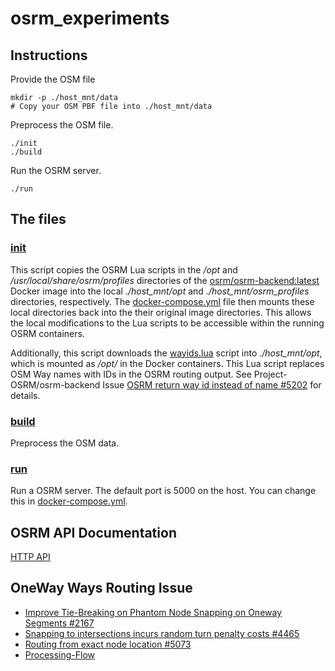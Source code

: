 # osrm_experiments

## Instructions

Provide the OSM file

```
mkdir -p ./host_mnt/data
# Copy your OSM PBF file into ./host_mnt/data
```

Preprocess the OSM file.

```
./init
./build
```

Run the OSRM server.

```
./run
```

## The files

### [init](init)

This script copies the OSRM Lua scripts in the _/opt_ and _/usr/local/share/osrm/profiles_ directories
  of the [osrm/osrm-backend:latest](https://hub.docker.com/r/osrm/osrm-backend) Docker image into 
  the local _./host_mnt/opt_ and _./host_mnt/osrm_profiles_ directories, respectively.
The [docker-compose.yml](docker-compose.yml) file then mounts these local directories back into the their original image directories.
This allows the local modifications to the Lua scripts to be accessible within the running OSRM containers.

Additionally, this script downloads the [wayids.lua](https://gist.github.com/ZsoltMedgyesi-Itineris/a50efd2a65456a6ec5ae72fd0a35d76d)
  script into _./host_mnt/opt_, which is mounted as _/opt/_ in the Docker containers.
  This Lua script replaces OSM Way names with IDs in the OSRM routing output.
  See Project-OSRM/osrm-backend Issue [OSRM return way id instead of name #5202](https://github.com/Project-OSRM/osrm-backend/issues/5202#issuecomment-440580574) for details.

### [build](build)

Preprocess the OSM data.

### [run](run)

Run a OSRM server. The default port is 5000 on the host. You can change this in [docker-compose.yml](docker-compose.yml).

## OSRM API Documentation

[HTTP API](http://project-osrm.org/docs/v5.22.0/api/#general-options)

## OneWay Ways Routing Issue

* [Improve Tie-Breaking on Phantom Node Snapping on Oneway Segments #2167](https://github.com/Project-OSRM/osrm-backend/issues/2167)
* [Snapping to intersections incurs random turn penalty costs #4465](https://github.com/Project-OSRM/osrm-backend/issues/4465)
* [Routing from exact node location #5073](https://github.com/Project-OSRM/osrm-backend/issues/5073#issuecomment-387753249)
* [Processing-Flow](https://github.com/Project-OSRM/osrm-backend/wiki/Processing-Flow)

